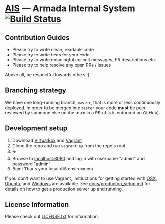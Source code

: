 [AIS](http://ais.armada.nu/) — Armada Internal System [![Build Status](https://travis-ci.org/armada-ths/ais.svg?branch=master)](https://travis-ci.org/armada-ths/ais)
==================================================

Contribution Guides
--------------------------------------
- Please try to write clean, readable code
- Please try to write tests for your code
- Please try to write meaningful commit messages, PR descriptions etc.
- Please try to help resolve any open PRs / issues

Above all, be respectful towards others :)

Branching strategy
--------------------------------------
We have one long-running branch, `master`, that is more or less continuously deployed. In order to be merged into `master` your code **must** be peer reviewed by someone else on the team in a PR (this is enforced on GitHub).

Development setup
-------------
1. Download [VirtualBox](https://www.virtualbox.org) and [Vagrant](https://www.vagrantup.com/downloads.html)
2. Clone the repo and run `vagrant up` from the repo's root
3. ☕️
4. Browse to [localhost:8080](http://localhost:8080) and log in with username "admin" and password "admin"
5. Bam! That's your local AIS environment.

If you don't want to use Vagrant, instructions for getting started with [OSX](docs/getting_started_mac.md), [Ubuntu](docs/getting_started_linux.md), and [Windows](docs/getting_started_windows.md) are available. See [docs/producton_setup.md](docs/production_setup.md) for details on how to get a production server up and running.

License Information
-------------------
Please check out [LICENSE.txt](LICENSE.txt) for information.
